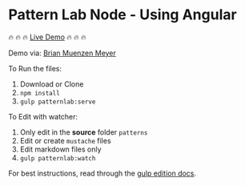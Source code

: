 # Pattern Lab Node - Using Angular

:fire: :fire: :fire: [Live Demo](http://www.brianmuenzenmeyer.com/patternlab-node-angular-example/public/index.html) :fire: :fire: :fire:

Demo via: [Brian Muenzen Meyer](https://github.com/bmuenzenmeyer/patternlab-node-angular-example)

To Run the files:

1. Download or Clone
2. `npm install`
3. `gulp patternlab:serve`

To Edit with watcher:

1. Only edit in the **source** folder `patterns`
2. Edit or create `mustache` files
3. Edit markdown files only
4. `gulp patternlab:watch`


For best instructions, read through the [gulp edition docs](https://github.com/pattern-lab/edition-node-gulp/).

